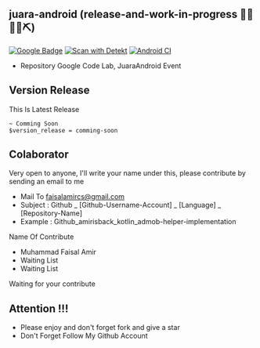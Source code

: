 ## juara-android (release-and-work-in-progress 👷🔧️👷‍♀️⛏)
[![Google Badge](https://img.shields.io/badge/Google%20Profile-faisalamircs-orange?style=flat-square)](https://g.dev/faisalamircs)
[![Scan with Detekt](https://github.com/amirisback/juara-android/actions/workflows/detekt.yml/badge.svg)](https://github.com/amirisback/juara-android/actions/workflows/detekt.yml)
[![Android CI](https://github.com/amirisback/juara-android/actions/workflows/android-ci.yml/badge.svg)](https://github.com/amirisback/juara-android/actions/workflows/android-ci.yml)

- Repository Google Code Lab, JuaraAndroid Event

## Version Release
This Is Latest Release

    ~ Comming Soon
    $version_release = comming-soon

## Colaborator
Very open to anyone, I'll write your name under this, please contribute by sending an email to me

- Mail To faisalamircs@gmail.com
- Subject : Github _ [Github-Username-Account] _ [Language] _ [Repository-Name]
- Example : Github_amirisback_kotlin_admob-helper-implementation

Name Of Contribute
- Muhammad Faisal Amir
- Waiting List
- Waiting List

Waiting for your contribute

## Attention !!!
- Please enjoy and don't forget fork and give a star
- Don't Forget Follow My Github Account
